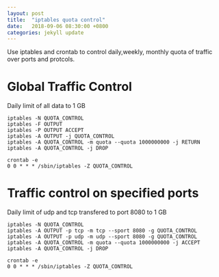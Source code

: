 ```yaml
---
layout: post
title:  "iptables quota control"
date:   2018-09-06 08:30:00 +0800
categories: jekyll update
---
```


Use iptables and crontab to control daily,weekly, monthly quota of traffic over ports and protcols.

# Global Traffic Control 
Daily limit of all data to 1 GB

```
iptables -N QUOTA_CONTROL
iptables -F OUTPUT
iptables -P OUTPUT ACCEPT
iptables -A OUTPUT -j QUOTA_CONTROL
iptables -A QUOTA_CONTROL -m quota --quota 1000000000 -j RETURN
iptables -A QUOTA_CONTROL -j DROP

crontab -e
0 0 * * * /sbin/iptables -Z QUOTA_CONTROL
```

# Traffic control on specified ports
Daily limit of udp and tcp transfered to port 8080 to 1 GB 

```
iptables -N QUOTA_CONTROL
iptables -A OUTPUT -p tcp -m tcp --sport 8080 -g QUOTA_CONTROL
iptables -A OUTPUT -p udp -m udp --sport 8080 -g QUOTA_CONTROL
iptables -A QUOTA_CONTROL -m quota --quota 1000000000 -j ACCEPT
iptables -A QUOTA_CONTROL -j DROP

crontab -e
0 0 * * * /sbin/iptables -Z QUOTA_CONTROL
```


